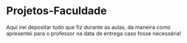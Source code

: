 # Projetos-Faculdade
Aqui irei depositar tudo que fiz durante as aulas, da maneira como apresentei para o professor na data de entrega caso fosse necessária!
